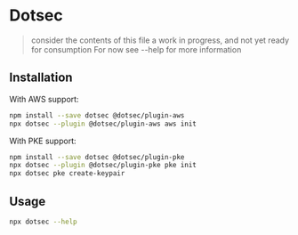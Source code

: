 # Dotsec

> consider the contents of this file a work in progress, and not yet ready for consumption
> For now see --help for more information

## Installation

With AWS support:

```sh
npm install --save dotsec @dotsec/plugin-aws
npx dotsec --plugin @dotsec/plugin-aws aws init
```

With PKE support:

```sh
npm install --save dotsec @dotsec/plugin-pke
npx dotsec --plugin @dotsec/plugin-pke pke init
npx dotsec pke create-keypair
```

## Usage

```sh
npx dotsec --help
```

